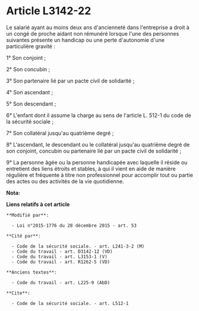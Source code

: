 # Article L3142-22

Le salarié ayant au moins deux ans d'ancienneté dans l'entreprise a droit à un congé de proche aidant non rémunéré lorsque
l'une des personnes suivantes présente un handicap ou une perte d'autonomie d'une particulière gravité : 

1° Son conjoint ; 

2° Son concubin ; 

3° Son partenaire lié par un pacte civil de solidarité ; 

4° Son ascendant ; 

5° Son descendant ; 

6° L'enfant dont il assume la charge au sens de l'article L. 512-1 du code de la sécurité sociale ; 

7° Son collatéral jusqu'au quatrième degré ; 

8° L'ascendant, le descendant ou le collatéral jusqu'au quatrième degré de son conjoint, concubin ou partenaire lié par un
pacte civil de solidarité ;

9° La personne âgée ou la personne handicapée avec laquelle il réside ou entretient des liens étroits et stables, à qui il
vient en aide de manière régulière et fréquente à titre non professionnel pour accomplir tout ou partie des actes ou des
activités de la vie quotidienne.

**Nota:**



**Liens relatifs à cet article**

	**Modifié par**:

	  - Loi n°2015-1776 du 28 décembre 2015 - art. 53

	**Cité par**:

	  - Code de la sécurité sociale. - art. L241-3-2 (M)
	  - Code du travail - art. D3142-12 (VD)
	  - Code du travail - art. L3153-1 (V)
	  - Code du travail - art. R1262-5 (VD)

	**Anciens textes**:

	  - Code du travail - art. L225-9 (AbD)

	**Cite**:

	  - Code de la sécurité sociale. - art. L512-1
